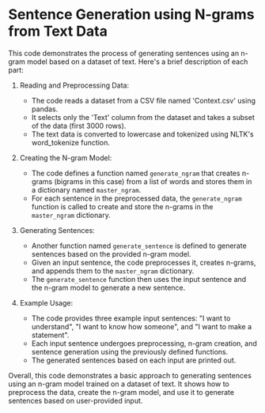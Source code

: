 # Sentence Generation using N-grams from Text Data

This code demonstrates the process of generating sentences using an n-gram model based on a dataset of text. Here's a brief description of each part:

1. Reading and Preprocessing Data:
   - The code reads a dataset from a CSV file named 'Context.csv' using pandas.
   - It selects only the 'Text' column from the dataset and takes a subset of the data (first 3000 rows).
   - The text data is converted to lowercase and tokenized using NLTK's word_tokenize function.

2. Creating the N-gram Model:
   - The code defines a function named `generate_ngram` that creates n-grams (bigrams in this case) from a list of words and stores them in a dictionary named `master_ngram`.
   - For each sentence in the preprocessed data, the `generate_ngram` function is called to create and store the n-grams in the `master_ngram` dictionary.

3. Generating Sentences:
   - Another function named `generate_sentence` is defined to generate sentences based on the provided n-gram model.
   - Given an input sentence, the code preprocesses it, creates n-grams, and appends them to the `master_ngram` dictionary.
   - The `generate_sentence` function then uses the input sentence and the n-gram model to generate a new sentence.

4. Example Usage:
   - The code provides three example input sentences: "I want to understand", "I want to know how someone", and "I want to make a statement".
   - Each input sentence undergoes preprocessing, n-gram creation, and sentence generation using the previously defined functions.
   - The generated sentences based on each input are printed out.

Overall, this code demonstrates a basic approach to generating sentences using an n-gram model trained on a dataset of text. It shows how to preprocess the data, create the n-gram model, and use it to generate sentences based on user-provided input.
